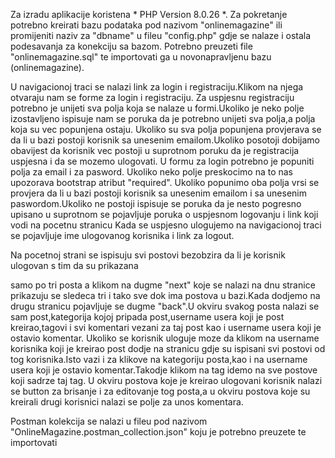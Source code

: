 Za izradu aplikacije koristena * PHP Version 8.0.26 *.
Za pokretanje potrebno kreirati bazu podataka pod nazivom "onlinemagazine" ili promijeniti naziv za "dbname" u fileu "config.php" gdje se nalaze i ostala podesavanja za konekciju sa bazom.
Potrebno preuzeti file "onlinemagazine.sql" te importovati ga u novonapravljenu bazu (onlinemagazine).

U navigacionoj traci se nalazi link za login i registraciju.Klikom na njega otvaraju nam se forme za login i registraciju.
Za uspjesnu registraciju potrebno je unijeti sva polja koja se nalaze u formi.Ukoliko je neko polje izostavljeno ispisuje nam se poruka da je potrebno unijeti sva polja,a polja koja su vec popunjena ostaju.
Ukoliko su sva polja popunjena provjerava se da li u bazi postoji korisnik sa unesenim emailom.Ukoliko posotoji dobijamo obavijest da korisnik  vec postoji u suprotnom poruku da je registracija uspjesna i  da se mozemo ulogovati.
U formu za login potrebno je popuniti polja za email i za pasword.
Ukoliko neko polje preskocimo na to nas upozorava bootstrap atribut "required".
Ukoliko popunimo oba polja vrsi se provjera da li u bazi postoji korisnik sa unesenim emailom i sa unesenim paswordom.Ukoliko ne postoji ispisuje se poruka da je nesto pogresno upisano u suprotnom se pojavljuje poruka o uspjesnom logovanju i link koji vodi na pocetnu stranicu
Kada se uspjesno ulogujemo na navigacionoj traci se pojavljuje ime ulogovanog korisnika i link za logout.

Na pocetnoj strani se ispisuju svi postovi bezobzira da li je korisnik ulogovan s tim da su prikazana

 samo po tri posta a klikom na dugme "next" koje se nalazi na dnu stranice prikazuju se sledeca tri i tako sve dok ima postova u bazi.Kada dodjemo na drugu stranicu pojavljuje se dugme "back".U okviru svakog posta nalazi se sam post,kategorija kojoj pripada post,username usera koji je post kreirao,tagovi i svi komentari vezani za taj post kao i username usera koji je ostavio komentar.
Ukoliko se korisnik uloguje moze da klikom na username korisnika koji je kreirao post dodje na stranicu gdje su ispisani svi postovi od tog korisnika.Isto vazi i za klikove na kategoriju posta,kao i na username usera koji je ostavio komentar.Takodje klikom na tag idemo na sve postove koji sadrze taj tag.
U okviru postova koje je kreirao ulogovani korisnik nalazi se button za brisanje i za editovanje tog posta,a u okviru postova koje su kreirali drugi korisnici nalazi se polje za unos komentara.



Postman kolekcija se nalazi u fileu pod nazivom "OnlineMagazine.postman_collection.json" koju je potrebno preuzete te importovati
